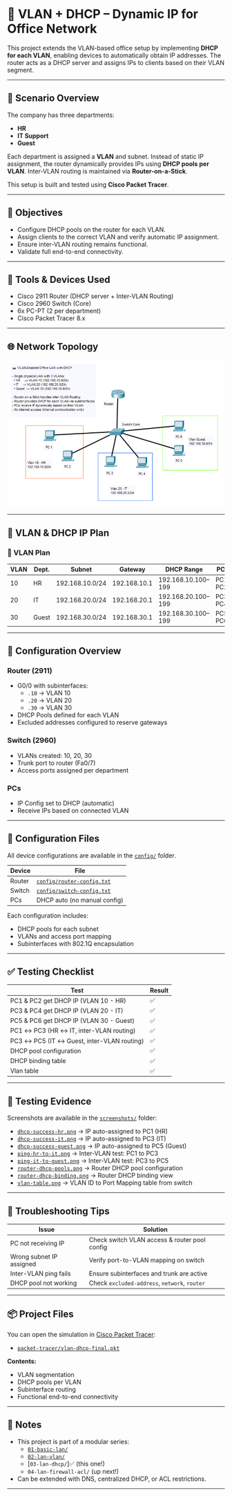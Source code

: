 # 📡 VLAN + DHCP – Dynamic IP for Office Network

This project extends the VLAN-based office setup by implementing **DHCP for each VLAN**, enabling devices to automatically obtain IP addresses. The router acts as a DHCP server and assigns IPs to clients based on their VLAN segment.

---

## 🏢 Scenario Overview

The company has three departments:
- **HR**
- **IT Support**
- **Guest**

Each department is assigned a **VLAN** and subnet. Instead of static IP assignment, the router dynamically provides IPs using **DHCP pools per VLAN**. Inter-VLAN routing is maintained via **Router-on-a-Stick**.

This setup is built and tested using **Cisco Packet Tracer**.

---

## 🎯 Objectives

- Configure DHCP pools on the router for each VLAN.
- Assign clients to the correct VLAN and verify automatic IP assignment.
- Ensure inter-VLAN routing remains functional.
- Validate full end-to-end connectivity.

---

## 🧰 Tools & Devices Used

- Cisco 2911 Router (DHCP server + Inter-VLAN Routing)
- Cisco 2960 Switch (Core)
- 6x PC-PT (2 per department)
- Cisco Packet Tracer 8.x

---

## 🌐 Network Topology

![Network Topology](./topologi.png)

---

## 🧠 VLAN & DHCP IP Plan

### 🧠 VLAN Plan

| VLAN | Dept.   | Subnet           | Gateway       | DHCP Range              | PCs          |
|------|---------|------------------|---------------|--------------------------|--------------|
| 10   | HR      | 192.168.10.0/24  | 192.168.10.1  | 192.168.10.100–199      | PC1, PC2     |
| 20   | IT      | 192.168.20.0/24  | 192.168.20.1  | 192.168.20.100–199      | PC3, PC4     |
| 30   | Guest   | 192.168.30.0/24  | 192.168.30.1  | 192.168.30.100–199      | PC5, PC6     |

---

## 🔧 Configuration Overview

### Router (2911)

- G0/0 with subinterfaces:  
  - `.10` → VLAN 10  
  - `.20` → VLAN 20  
  - `.30` → VLAN 30
- DHCP Pools defined for each VLAN
- Excluded addresses configured to reserve gateways

### Switch (2960)

- VLANs created: 10, 20, 30
- Trunk port to router (Fa0/7)
- Access ports assigned per department

### PCs

- IP Config set to DHCP (automatic)
- Receive IPs based on connected VLAN

---

## 🔧 Configuration Files

All device configurations are available in the [`config/`](./config) folder.

| Device | File                         |
|--------|------------------------------|
| Router | [`config/router-config.txt`](./config/router-config.txt)   |
| Switch | [`config/switch-config.txt`](./config/switch-config.txt)   |
| PCs    | DHCP auto (no manual config) |

Each configuration includes:
- DHCP pools for each subnet
- VLANs and access port mapping
- Subinterfaces with 802.1Q encapsulation

---

## ✅ Testing Checklist

| Test                                         | Result |
|----------------------------------------------|--------|
| PC1 & PC2 get DHCP IP (VLAN 10 - HR)         | ✅     |
| PC3 & PC4 get DHCP IP (VLAN 20 - IT)         | ✅     |
| PC5 & PC6 get DHCP IP (VLAN 30 - Guest)      | ✅     |
| PC1 ↔ PC3 (HR ↔ IT, inter-VLAN routing)      | ✅     |
| PC3 ↔ PC5 (IT ↔ Guest, inter-VLAN routing)   | ✅     |
| DHCP pool configuration                      | ✅     |
| DHCP binding table                           | ✅     |
| Vlan table                                   | ✅     |

---

## 📸 Testing Evidence

Screenshots are available in the [`screenshots/`](./screenshots) folder:

- [`dhcp-success-hr.png`](./screenshots/dhcp-success-hr.png) → IP auto-assigned to PC1 (HR)
- [`dhcp-success-it.png`](./screenshots/dhcp-success-it.png) → IP auto-assigned to PC3 (IT)
- [`dhcp-success-guest.png`](./screenshots/dhcp-success-guest.png) → IP auto-assigned to PC5 (Guest)
- [`ping-hr-to-it.png`](./screenshots/ping-hr-to-it.png) → Inter-VLAN test: PC1 to PC3
- [`ping-it-to-guest.png`](./screenshots/ping-it-to-guest.png) → Inter-VLAN test: PC3 to PC5
- [`router-dhcp-pools.png`](./screenshots/router-dhcp-pools.png) → Router DHCP pool configuration
- [`router-dhcp-binding.png`](./screenshots/router-dhcp-binding.png) → Router DHCP binding view
- [`vlan-table.png`](./screenshots/vlan-table.png) → VLAN ID to Port Mapping table from switch

---

## 🧩 Troubleshooting Tips

| Issue                            | Solution                                       |
|----------------------------------|------------------------------------------------|
| PC not receiving IP              | Check switch VLAN access & router pool config |
| Wrong subnet IP assigned         | Verify port-to-VLAN mapping on switch         |
| Inter-VLAN ping fails            | Ensure subinterfaces and trunk are active     |
| DHCP pool not working            | Check `excluded-address`, `network`, `router` |

---

## 📦 Project Files

You can open the simulation in [Cisco Packet Tracer](https://www.netacad.com/):

- [`packet-tracer/vlan-dhcp-final.pkt`](./packet-tracer/)

**Contents:**
- VLAN segmentation
- DHCP pools per VLAN
- Subinterface routing
- Functional end-to-end connectivity

---

## 📎 Notes

- This project is part of a modular series:
  - [`01-basic-lan/`](/01-basic-lan/)
  - [`02-lan-vlan/`](/02-lan-vlan/)
  - [`03-lan-dhcp/`]✅ (this one!)
  - `04-lan-firewall-acl/` (up next!)
- Can be extended with DNS, centralized DHCP, or ACL restrictions.

---
